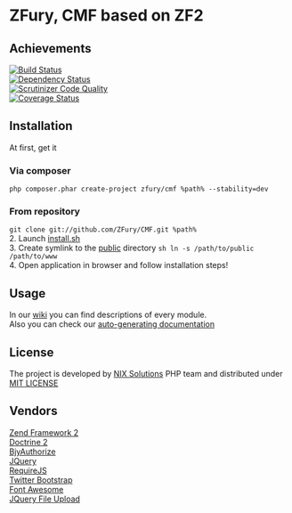 ZFury, CMF based on ZF2
=======================
## Achievements  
[![Build Status](https://travis-ci.org/ZFury/ZFury.svg?branch=travis)](https://travis-ci.org/ZFury/ZFury)  
[![Dependency Status](https://www.versioneye.com/user/projects/54e453f4d1ec5734f40002b7/badge.svg?style=flat)](https://www.versioneye.com/user/projects/54e453f4d1ec5734f40002b7)  
[![Scrutinizer Code Quality](https://scrutinizer-ci.com/g/ZFury/ZFury/badges/quality-score.png?b=master)](https://scrutinizer-ci.com/g/ZFury/ZFury/?branch=master)  
[![Coverage Status](https://coveralls.io/repos/ZFury/ZFury/badge.svg?branch=travis)](https://coveralls.io/r/ZFury/ZFury?branch=travis)  

## Installation
At first, get it
### Via composer  
```php composer.phar create-project zfury/cmf %path% --stability=dev```  
### From repository  
```git clone git://github.com/ZFury/CMF.git %path% ```  
2. Launch [install.sh](install.sh)  
3. Create symlink to the [public](public) directory ```sh ln -s /path/to/public /path/to/www```    
4. Open application in browser and follow installation steps!  

## Usage  
In our [wiki](https://github.com/ZFury/ZFury/wiki) you can find descriptions of every module.  
Also you can check our [auto-generating documentation](http://zfury.github.io/)  

## License  
The project is developed by [NIX Solutions](http://www.nixsolutions.com/) PHP team and distributed under [MIT LICENSE](LICENSE.txt)  

## Vendors
[Zend Framework 2](http://framework.zend.com/)  
[Doctrine 2](http://www.doctrine-project.org/)  
[BjyAuthorize](https://github.com/bjyoungblood/BjyAuthorize/)  
[JQuery](http://jquery.com/)  
[RequireJS](http://requirejs.org/)  
[Twitter Bootstrap](http://getbootstrap.com/)  
[Font Awesome](http://fortawesome.github.io/Font-Awesome/)  
[JQuery File Upload](https://github.com/blueimp/jQuery-File-Upload)  